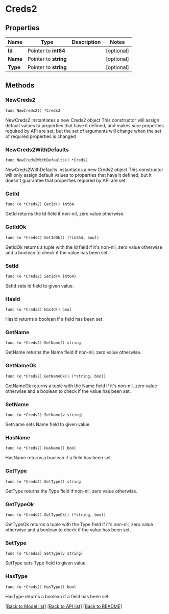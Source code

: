 # Creds2

## Properties

Name | Type | Description | Notes
------------ | ------------- | ------------- | -------------
**Id** | Pointer to **int64** |  | [optional] 
**Name** | Pointer to **string** |  | [optional] 
**Type** | Pointer to **string** |  | [optional] 

## Methods

### NewCreds2

`func NewCreds2() *Creds2`

NewCreds2 instantiates a new Creds2 object
This constructor will assign default values to properties that have it defined,
and makes sure properties required by API are set, but the set of arguments
will change when the set of required properties is changed

### NewCreds2WithDefaults

`func NewCreds2WithDefaults() *Creds2`

NewCreds2WithDefaults instantiates a new Creds2 object
This constructor will only assign default values to properties that have it defined,
but it doesn't guarantee that properties required by API are set

### GetId

`func (o *Creds2) GetId() int64`

GetId returns the Id field if non-nil, zero value otherwise.

### GetIdOk

`func (o *Creds2) GetIdOk() (*int64, bool)`

GetIdOk returns a tuple with the Id field if it's non-nil, zero value otherwise
and a boolean to check if the value has been set.

### SetId

`func (o *Creds2) SetId(v int64)`

SetId sets Id field to given value.

### HasId

`func (o *Creds2) HasId() bool`

HasId returns a boolean if a field has been set.

### GetName

`func (o *Creds2) GetName() string`

GetName returns the Name field if non-nil, zero value otherwise.

### GetNameOk

`func (o *Creds2) GetNameOk() (*string, bool)`

GetNameOk returns a tuple with the Name field if it's non-nil, zero value otherwise
and a boolean to check if the value has been set.

### SetName

`func (o *Creds2) SetName(v string)`

SetName sets Name field to given value.

### HasName

`func (o *Creds2) HasName() bool`

HasName returns a boolean if a field has been set.

### GetType

`func (o *Creds2) GetType() string`

GetType returns the Type field if non-nil, zero value otherwise.

### GetTypeOk

`func (o *Creds2) GetTypeOk() (*string, bool)`

GetTypeOk returns a tuple with the Type field if it's non-nil, zero value otherwise
and a boolean to check if the value has been set.

### SetType

`func (o *Creds2) SetType(v string)`

SetType sets Type field to given value.

### HasType

`func (o *Creds2) HasType() bool`

HasType returns a boolean if a field has been set.


[[Back to Model list]](../README.md#documentation-for-models) [[Back to API list]](../README.md#documentation-for-api-endpoints) [[Back to README]](../README.md)


